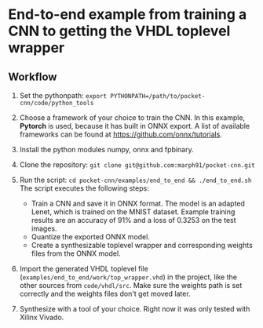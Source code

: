 # End-to-end example from training a CNN to getting the VHDL toplevel wrapper

## Workflow

1. Set the pythonpath: `export PYTHONPATH=/path/to/pocket-cnn/code/python_tools`

2. Choose a framework of your choice to train the CNN. In this example, **Pytorch** is used, because it has built in ONNX export. A list of available frameworks can be found at <https://github.com/onnx/tutorials>.

3. Install the python modules numpy, onnx and fpbinary.

4. Clone the repository: `git clone git@github.com:marph91/pocket-cnn.git`

5. Run the script: `cd pocket-cnn/examples/end_to_end && ./end_to_end.sh`
The script executes the following steps:

   - Train a CNN and save it in ONNX format. The model is an adapted Lenet, which is trained on the MNIST dataset. Example training results are an accuracy of 91% and a loss of 0.3253 on the test images.
   - Quantize the exported ONNX model.
   - Create a synthesizable toplevel wrapper and corresponding weights files from the ONNX model.

6. Import the generated VHDL toplevel file (`examples/end_to_end/work/top_wrapper.vhd`) in the project, like the other sources from `code/vhdl/src`. Make sure the weights path is set correctly and the weights files don't get moved later.

7. Synthesize with a tool of your choice. Right now it was only tested with Xilinx Vivado.
